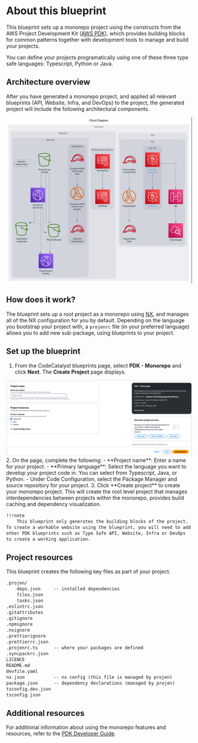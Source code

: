 # About this blueprint

This blueprint sets up a monorepo project using the constructs from the AWS Project Development Kit ([AWS PDK](https://aws.github.io/aws-pdk/)), which provides building blocks for common patterns together with development tools to manage and build your projects.

You can define your projects programatically using one of these three type safe languages: Typescript, Python or Java.

## Architecture overview

After you have generated a monorepo project, and applied all relevant blueprints (API, Website, Infra, and DevOps) to the project, the generated project will include the following architectural components.

<img src="assets/images/generated_diagram.png" width="800" />

## How does it work?

The blueprint sets up a root project as a monorepo using [NX](https://nx.dev/getting-started/intro), and manages all of the NX configuration for you by default. Depending on the language you bootstrap your project with, a `projenrc` file (in your preferred language) allows you to add new sub-package, using blueprints to your project.

## Set up the blueprint

1. From the CodeCatalyst blueprints page, select **PDK - Monorepo** and click **Next**. The **Create Project** page displays.
<img src="assets/images/monorepo-blueprint.png"/>
2. On the page, complete the following:
    - **Project name**: Enter a name for your project.
    - **Primary language**: Select the language you want to develop your project code in. You can select from Typescript, Java, or Python.
    - Under Code Configuration, select the Package Manager and source repository for your project.
3. Click **Create project** to create your monorepo project. This will create the root level project that manages interdependencies between projects within the monorepo, provides build caching and dependency visualization.

    !!!note
        This blueprint only generates the building blocks of the project. To create a workable website using the blueprint, you will need to add other PDK blueprints such as Type Safe API, Website, Infra or DevOps to create a working application.

## Project resources

This blueprint creates the following key files as part of your project.

```text
.projen/   
    deps.json     -- installed dependencies
    files.json    
    tasks.json    
.eslintrc.json    
.gitattributes    
.gitignore        
.npmignore        
.nxignore         
.prettierignore   
.prettierrc.json  
.projenrc.ts      -- where your packages are defined
.syncpackrc.json  
LICENCE           
README.md         
devfile.yaml      
nx.json           -- nx config (this file is managed by projen)
package.json      -- dependency declarations (managed by projen)
tsconfig.dev.json 
tsconfig.json
```

## Additional resources

For additional information about using the monorepo features and resources, refer to the [PDK Developer Guide](https://aws.github.io/aws-pdk/developer_guides/monorepo/index.html).